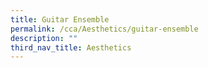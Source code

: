 ```yaml
---
title: Guitar Ensemble
permalink: /cca/Aesthetics/guitar-ensemble
description: ""
third_nav_title: Aesthetics
---
```

